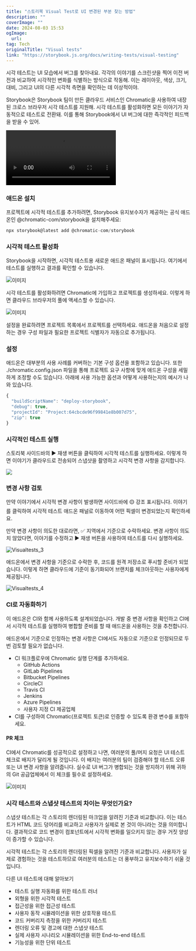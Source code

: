 ```yaml
---
title: "스토리북 Visual Test로 UI 변경된 부분 찾는 방법"
description: ""
coverImage: ""
date: 2024-08-03 15:53
ogImage: 
  url: 
tag: Tech
originalTitle: "Visual tests"
link: "https://storybook.js.org/docs/writing-tests/visual-testing"
---
```





시각 테스트는 UI 모습에서 버그를 찾아내요. 각각의 이야기를 스크린샷을 찍어 이전 버전과 비교하여 시각적인 변화를 식별하는 방식으로 작동해. 이는 레이아웃, 색상, 크기, 대비, 그리고 UI의 다른 시각적 측면을 확인하는 데 이상적이야.

Storybook은 Storybook 팀이 만든 클라우드 서비스인 Chromatic을 사용하여 내장된 크로스 브라우저 시각 테스트를 지원해. 시각 테스트를 활성화하면 모든 이야기가 자동적으로 테스트로 전환돼. 이를 통해 Storybook에서 UI 버그에 대한 즉각적인 피드백을 받을 수 있어.

<video autoplay playsinline loop>
  <source src="@source/docs/Tech/2024-04-07-Visualtests/img/Visualtests_0.mp4" type="video/mp4">
</video>

### 애드온 설치



프로젝트에 시각적 테스트를 추가하려면, Storybook 유지보수자가 제공하는 공식 애드온인 @chromatic-com/storybook을 설치해주세요:

```js
npx storybook@latest add @chromatic-com/storybook
```

### 시각적 테스트 활성화

Storybook을 시작하면, 시각적 테스트용 새로운 애드온 패널이 표시됩니다. 여기에서 테스트를 실행하고 결과를 확인할 수 있습니다.



![이미지](/assets/img/Visualtests_0.png)

시각 테스트를 활성화하려면 Chromatic에 가입하고 프로젝트를 생성하세요. 이렇게 하면 클라우드 브라우저의 풀에 액세스할 수 있습니다.

![이미지](/assets/img/Visualtests_1.png)

설정을 완료하려면 프로젝트 목록에서 프로젝트를 선택하세요. 애드온을 처음으로 설정하는 경우 구성 파일과 필요한 프로젝트 식별자가 자동으로 추가됩니다.



### 설정

애드온은 대부분의 사용 사례를 커버하는 기본 구성 옵션을 포함하고 있습니다. 또한 ./chromatic.config.json 파일을 통해 프로젝트 요구 사항에 맞게 애드온 구성을 세밀하게 조정할 수도 있습니다. 아래에 사용 가능한 옵션과 어떻게 사용하는지의 예시가 나와 있습니다.

```js
{
  "buildScriptName": "deploy-storybook",
  "debug": true,
  "projectId": "Project:64cbcde96f99841e8b007d75",
  "zip": true
}
```

### 시각적인 테스트 실행



스토리북 사이드바의 ▶️ 재생 버튼을 클릭하여 시각적 테스트를 실행하세요. 이렇게 하면 이야기가 클라우드로 전송되어 스냅샷을 촬영하고 시각적 변경 사항을 감지합니다.

<img src="/assets/img/Visualtests_2.png" />

### 변경 사항 검토

만약 이야기에서 시각적 변경 사항이 발생하면 사이드바에 🟡 강조 표시됩니다. 이야기를 클릭하여 시각적 테스트 애드온 패널로 이동하여 어떤 픽셀이 변경되었는지 확인하세요.



만약 변경 사항이 의도한 대로라면, ✅ 지역에서 기준으로 수락하세요. 변경 사항이 의도치 않았다면, 이야기를 수정하고 ▶️ 재생 버튼을 사용하여 테스트를 다시 실행하세요.

![Visualtests_3](/assets/img/Visualtests_3.png)

애드온에서 변경 사항을 기준으로 수락한 후, 코드를 원격 저장소로 푸시할 준비가 되었습니다. 이렇게 하면 클라우드에 기준이 동기화되어 브랜치를 체크아웃하는 사용자에게 제공됩니다.

![Visualtests_4](/assets/img/Visualtests_4.png)



### CI로 자동화하기

이 애드온은 CI와 함께 사용하도록 설계되었습니다. 개발 중 변경 사항을 확인하고 CI에서 시각적 테스트를 실행하여 병합할 준비를 할 때 애드온을 사용하는 것을 추천합니다.

애드온에서 기준으로 인정하는 변경 사항은 CI에서도 자동으로 기준으로 인정되므로 두 번 검토할 필요가 없습니다.

- CI 워크플로우에 Chromatic 실행 단계를 추가하세요.
   - GitHub Actions
   - GitLab Pipelines
   - Bitbucket Pipelines
   - CircleCI
   - Travis CI
   - Jenkins
   - Azure Pipelines
   - 사용자 지정 CI 제공업체
- CI를 구성하여 Chromatic(프로젝트 토큰)로 인증할 수 있도록 환경 변수를 포함하세요.



#### PR 체크

CI에서 Chromatic를 성공적으로 설정하고 나면, 여러분의 풀/머지 요청은 UI 테스트 체크로 배지가 달리게 될 것입니다. 이 배지는 여러분의 팀이 검증해야 할 테스트 오류 또는 UI 변경 사항을 알려줍니다. 실수로 UI 버그가 병합되는 것을 방지하기 위해 귀하의 Git 공급업체에서 이 체크를 필수로 설정하세요.

![이미지](/assets/img/Visualtests_5.png)

### 시각 테스트와 스냅샷 테스트의 차이는 무엇인가요?



스냅샷 테스트는 각 스토리의 렌더링된 마크업을 알려진 기준과 비교합니다. 이는 테스트가 HTML 코드 덩어리를 비교하고 사용자가 실제로 본 것이 아니라는 것을 의미합니다. 결과적으로 코드 변경이 컴포넌트에서 시각적 변화를 일으키지 않는 경우 거짓 양성이 증가할 수 있습니다.

시각적 테스트는 각 스토리의 렌더링된 픽셀을 알려진 기준과 비교합니다. 사용자가 실제로 경험하는 것을 테스트하므로 여러분의 테스트는 더 풍부하고 유지보수하기 쉬울 것입니다.

다른 UI 테스트에 대해 알아보기

- 테스트 실행 자동화를 위한 테스트 러너
- 외형을 위한 시각적 테스트
- 접근성을 위한 접근성 테스트
- 사용자 동작 시뮬레이션을 위한 상호작용 테스트
- 코드 커버리지 측정을 위한 커버리지 테스트
- 렌더링 오류 및 경고에 대한 스냅샷 테스트
- 실제 사용자 시나리오 시뮬레이션을 위한 End-to-end 테스트
- 기능성을 위한 단위 테스트